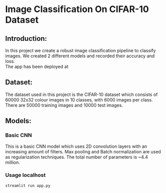 # Image Classification On CIFAR-10 Dataset

## Introduction:
In this project we create a robust image classification pipeline to classify images.
We created 2 different models and recorded their accuracy and loss.  
The app has been deployed at

## Dataset:
The dataset used in this project is the CIFAR-10 dataset which consists of 60000 32x32 colour images in 10 classes, with 6000 images per class. There are 50000 training images and 10000 test images.

## Models:

### Basic CNN
This is a basic CNN model which uses 2D convolution layers with an increasing amount of filters. Max pooling and Batch normalization are used as regularization techniques.
The total number of parameters is ~4.4 million.

### Usage localhost

```
streamlit run app.py
```